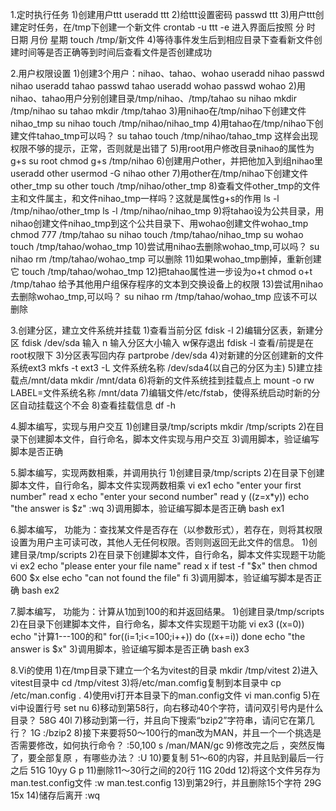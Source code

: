 1.定时执行任务
1)创建用户ttt useradd ttt
2)给ttt设置密码 passwd ttt
3)用户ttt创建定时任务，在/tmp下创建一个新文件 crontab -u ttt -e
进入界面后按照 分 时 日期 月份 星期 touch /tmp/新文件
4)等待事件发生后到相应目录下查看新文件创建时间等是否正确等到时间后查看文件是否创建成功

2.用户权限设置
1)创建3个用户：nihao、tahao、wohao useradd nihao passwd nihao useradd tahao passwd tahao useradd wohao passwd wohao
2)用nihao、tahao用户分别创建目录/tmp/nihao、/tmp/tahao su nihao mkdir /tmp/nihao su tahao mkdir /tmp/tahao
3)用nihao在/tmp/nihao下创建文件nihao_tmp su nihao touch /tmp/nihao/nihao_tmp
4)用tahao在/tmp/nihao下创建文件tahao_tmp可以吗？ su tahao touch /tmp/nihao/tahao_tmp 这样会出现权限不够的提示，正常，否则就是出错了
5)用root用户修改目录nihao的属性为g+s su root chmod g+s /tmp/nihao
6)创建用户other，并把他加入到组nihao里 useradd other usermod -G nihao other
7)用other在/tmp/nihao下创建文件other_tmp su other touch /tmp/nihao/other_tmp
8)查看文件other_tmp的文件主和文件属主，和文件nihao_tmp一样吗？这就是属性g+s的作用 ls -l /tmp/nihao/other_tmp ls -l /tmp/nihao/nihao_tmp
9)将tahao设为公共目录，用nihao创建文件nihao_tmp到这个公共目录下、用wohao创建文件wohao_tmp chmod 777 /tmp/tahao su nihao touch /tmp/tahao/nihao_tmp su wohao touch /tmp/tahao/wohao_tmp
10)尝试用nihao去删除wohao_tmp,可以吗？ su nihao rm /tmp/tahao/wohao_tmp 可以删除
11)如果wohao_tmp删掉，重新创建它 touch /tmp/tahao/wohao_tmp
12)把tahao属性进一步设为o+t chmod o+t /tmp/tahao 给予其他用户组保存程序的文本到交换设备上的权限
13)尝试用nihao去删除wohao_tmp,可以吗？ su nihao rm /tmp/tahao/wohao_tmp 应该不可以删除

3.创建分区，建立文件系统并挂载
1)查看当前分区 fdisk -l
2)编辑分区表，新建分区 fdisk /dev/sda 输入 n 输入分区大小输入 w保存退出 fdisk -l 查看/前提是在root权限下
3)分区表写回内存 partprobe /dev/sda
4)对新建的分区创建新的文件系统ext3 mkfs -t ext3 -L 文件系统名称 /dev/sda4(以自己的分区为主)
5)建立挂载点/mnt/data mkdir /mnt/data
6)将新的文件系统挂到挂载点上 mount -o rw LABEL=文件系统名称 /mnt/data
7)编辑文件/etc/fstab，使得系统启动时新的分区自动挂载这个不会
8)查看挂载信息 df -h

4.脚本编写，实现与用户交互
1)创建目录/tmp/scripts mkdir /tmp/scripts
2)在目录下创建脚本文件，自行命名，脚本文件实现与用户交互
3)调用脚本，验证编写脚本是否正确

5.脚本编写，实现两数相乘，并调用执行
1)创建目录/tmp/scripts
2)在目录下创建脚本文件，自行命名，脚本文件实现两数相乘 vi ex1 echo "enter your first number" read x echo "enter your second number" read y ((z=x*y)) echo "the answer is $z" :wq
3)调用脚本，验证编写脚本是否正确 bash ex1

6.脚本编写，
功能为：查找某文件是否存在（以参数形式），若存在，则将其权限设置为用户主可读可改，其他人无任何权限。否则则返回无此文件的信息。
1)创建目录/tmp/scripts
2)在目录下创建脚本文件，自行命名，脚本文件实现题干功能 vi ex2 echo "please enter your file name" read x if test -f "$x" then chmod 600 $x else echo "can not found the file" fi
3)调用脚本，验证编写脚本是否正确 bash ex2

7.脚本编写，
功能为：计算从1加到100的和并返回结果。
1)创建目录/tmp/scripts
2)在目录下创建脚本文件，自行命名，脚本文件实现题干功能 vi ex3 ((x=0)) echo "计算1---100的和" for((i=1;i<=100;i++)) do ((x+=i)) done echo "the answer is $x"
3)调用脚本，验证编写脚本是否正确 bash ex3

8.Vi的使用
1)在/tmp目录下建立一个名为vitest的目录 mkdir /tmp/vitest
2)进入vitest目录中 cd /tmp/vitest
3)将/etc/man.comfig复制到本目录中 cp /etc/man.config .
4)使用vi打开本目录下的man.config文件 vi man.config
5)在vi中设置行号 set nu
6)移动到第58行，向右移动40个字符，请问双引号内是什么目录？ 58G 40l
7)移动到第一行，并且向下搜索“bzip2”字符串，请问它在第几行？ 1G :/bzip2
8)接下来要将50～100行的man改为MAN，并且一个一个挑选是否需要修改，如何执行命令？ :50,100 s /man/MAN/gc
9)修改完之后 ，突然反悔了，要全部复原 ，有哪些办法？ :U
10)要复制 51～60的内容，并且贴到最后一行之后 51G 10yy G p
11)删除11～30行之间的20行 11G 20dd
12)将这个文件另存为man.test.config文件 :w man.test.config
13)到第29行，并且删除15个字符 29G 15x
14)储存后离开 :wq
